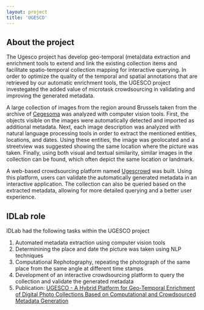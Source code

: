```yaml
---
layout: project
title: 'UGESCO'
---
```


## About the project

The Ugesco project has develop geo-temporal (meta)data extraction and enrichment tools to extend and link the existing collection items and facilitate spatio-temporal collection mapping for interactive querying. In order to optimize the quality of the temporal and spatial annotations that are retrieved by our automatic enrichment tools, the UGESCO project investegated the added value of microtask crowdsourcing in validating and improving the generated metadata.

A large collection of images from the region around Brussels taken from the archive of [Cegesoma](https://www.cegesoma.be/) was analyzed with computer vision tools. First, the objects visible on the images were automatically detected and imported as additional metadata. Next, each image description was analyzed with natural language processing tools in order to extract the mentioned entities, locations, and dates. Using these entities, the image was geolocated and a streetview was suggested showing the same location where the picture was taken. Finally, using both visual and textual similarity, similar images in the collection can be found, which often depict the same location or landmark. 

A web-based crowdsourcing platform named [Ugescrowd](http://tw06v074.ugent.be/) was built. Using this platform, users can validate the automatically generated metadata in an interactive application. The collection can also be queried based on the extracted metadata, allowing for more detailed querying and a better user experience.

## IDLab role

IDLab had the following tasks within the UGESCO project

1. Automated metadata extraction using computer vision tools
2. Determinining the place and date the picture was taken using NLP techniques
3. Computational Rephotography, repeating the photograph of the same place from the same angle at different time stamps
4. Development of an interactive crowdsourcing platform to query the collection and validate the generated metadata
5. Publication: [UGESCO - A Hybrid Platform for Geo-Temporal Enrichment of Digital Photo Collections Based on Computational and Crowdsourced Metadata Generation](https://link.springer.com/chapter/10.1007/978-3-030-01762-0_10)



